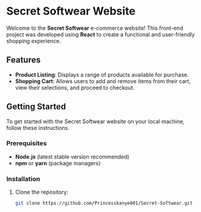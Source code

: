 # Secret Softwear Website

Welcome to the **Secret Softwear** e-commerce website! This front-end project was developed using **React** to create a functional and user-friendly shopping experience.

## Features

- **Product Listing**: Displays a range of products available for purchase.
- **Shopping Cart**: Allows users to add and remove items from their cart, view their selections, and proceed to checkout.

## Getting Started

To get started with the Secret Softwear website on your local machine, follow these instructions.

### Prerequisites

- **Node.js** (latest stable version recommended)
- **npm** or **yarn** (package managers)

### Installation

1. Clone the repository:

   ```bash
   git clone https://github.com/Princesskanye001/Secret-Softwear.git
